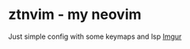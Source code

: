 # ztnvim - my neovim

Just simple config with some keymaps and lsp
[Imgur](https://imgur.com/t2s27j4)

